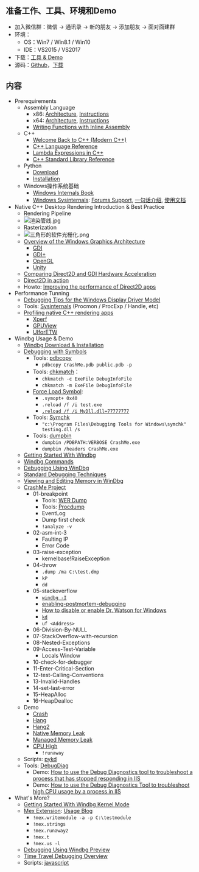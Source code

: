 ## 准备工作、工具、环境和Demo
- 加入微信群：微信 -> 通讯录 -> 新的朋友 -> 添加朋友 -> 面对面建群
- 环境：
	- OS：Win7 / Win8.1 / Win10
	- IDE：VS2015 / VS2017
- 下载：[工具 & Demo](https://share.weiyun.com/5SHAbCW)
- 源码：[Github](https://github.com/wu-wenxiang/Training-Debug-Windows-Public)，[下载](https://github.com/wu-wenxiang/Training-Debug-Windows-Public/archive/master.zip)

## 内容
- Prerequirements
	- Assembly Language
		- x86: [Architecture](https://docs.microsoft.com/en-us/windows-hardware/drivers/debugger/x86-architecture), [Instructions](https://docs.microsoft.com/en-us/windows-hardware/drivers/debugger/x86-instructions)
		- x64: [Architecture](https://docs.microsoft.com/en-us/windows-hardware/drivers/debugger/x64-architecture), [Instructions](https://docs.microsoft.com/en-us/windows-hardware/drivers/debugger/x64-instructions)
		- [Writing Functions with Inline Assembly](https://msdn.microsoft.com/en-us/library/5sds75we.aspx)
	- C++
		- [Welcome Back to C++ (Modern C++)](https://msdn.microsoft.com/en-us/library/hh279654.aspx)
		- [C++ Language Reference](https://msdn.microsoft.com/en-us/library/3bstk3k5.aspx)
		- [Lambda Expressions in C++](https://msdn.microsoft.com/en-us/library/dd293608.aspx)
		- [C++ Standard Library Reference](https://msdn.microsoft.com/en-us/library/cscc687y.aspx)
	- Python
		- [Download](https://www.python.org/downloads/)
		- [Installation](https://github.com/wu-wenxiang/Training-Python-Public/blob/master/doc/Installation-Python.md)
	- Windows操作系统基础
		- [Windows Internals Book](https://docs.microsoft.com/en-us/sysinternals/learn/windows-internals)
		- [Windows Sysinternals](https://docs.microsoft.com/en-us/sysinternals/): [Forums Support](https://social.technet.microsoft.com/Forums/en-US/home?category=sysinternals&amp;filter=alltypes&amp;sort=lastpostdesc), [一句话介绍](http://blog.wuwenxiang.net/Windows-Sysinternals), [使用文档](https://docs.microsoft.com/en-us/sysinternals/learn/troubleshooting-book)
- Native C++ Desktop Rendering Introduction & Best Practice
	- Rendering Pipeline
	- ![渲染管线.jpg](https://pic4.zhimg.com/v2-1e286dd517c717e3f1c48792275f7e87_r.jpg)
	- Rasterization
	- ![三角形的软件光栅化.png](http://hi.csdn.net/attachment/201103/8/8458191_1299585635RfNA.png)
	- [Overview of the Windows Graphics Architecture](https://docs.microsoft.com/en-us/windows/desktop/learnwin32/overview-of-the-windows-graphics-architecture)
		- [GDI](https://msdn.microsoft.com/en-us/library/ms969913.aspx)
		- [GDI+](https://docs.microsoft.com/en-us/windows/desktop/gdiplus/-gdiplus-gdi-start)
		- [OpenGL](https://learnopengl.com/Getting-started/OpenGL)
		- [Unity](https://link.zhihu.com/?target=http%3A//unity3d.com/learn/tutorials/modules) 
	- [Comparing Direct2D and GDI Hardware Acceleration](https://docs.microsoft.com/en-us/windows/desktop/direct2d/comparing-direct2d-and-gdi)
	- [Direct2D in action](https://docs.microsoft.com/en-us/windows/desktop/learnwin32/your-first-direct2d-program)
	- Howto: [Improving the performance of Direct2D apps](https://docs.microsoft.com/en-us/windows/desktop/direct2d/improving-direct2d-performance)
- Performance Tunning
	- [Debugging Tips for the Windows Display Driver Model](https://docs.microsoft.com/en-us/windows-hardware/drivers/display/debugging-tips-for-the-windows-vista-display-driver-model)
	- Tools: [Sysinternals](https://docs.microsoft.com/en-us/sysinternals) (Procmon / ProcExp / Handle, etc)
	- [Profiling native C++ rendering apps](https://docs.microsoft.com/en-us/windows/desktop/direct2d/profiling-directx-applications)
		- [Xperf](https://blogs.msdn.microsoft.com/ntdebugging/2008/04/03/windows-performance-toolkit-xperf/) 
		- [GPUView](https://docs.microsoft.com/en-us/windows-hardware/drivers/display/using-gpuview)
		- [UIforETW](https://github.com/google/UIforETW/releases)
- Windbg Usage & Demo
	- [Windbg Download & Installation](https://docs.microsoft.com/en-us/windows-hardware/drivers/debugger/debugger-download-tools)
	- [Debugging with Symbols](https://docs.microsoft.com/en-us/windows/desktop/dxtecharts/debugging-with-symbols)
		- Tools: [pdbcopy](https://docs.microsoft.com/en-us/windows-hardware/drivers/debugger/using-pdbcopy)
			- `pdbcopy CrashMe.pdb public.pdb -p`
		- Tools: [chkmatch](http://www.debuginfo.com/tools/chkmatch.html)：
			- `chkmatch -c ExeFile DebugInfoFile`
			- `chkmatch -m ExeFile DebugInfoFile`
		- [Force Load Symbol](http://ntcoder.com/bab/2012/03/06/how-to-force-symbol-loading-in-windbg/): 
			- `.symopt+ 0x40`
			- `.reload /f /i test.exe`
			- [`.reload /f /i MyDll.dll=77777777`](https://stackoverflow.com/questions/10979418/forcing-windbg-to-load-symbols-of-an-unloaded-module)
		- Tools: [Symchk](https://docs.microsoft.com/en-us/windows-hardware/drivers/debugger/using-symchk)
			- `"c:\Program Files\Debugging Tools for Windows\symchk" testing.dll /s`
		- Tools: [dumpbin](https://msdn.microsoft.com/en-us/library/c1h23y6c.aspx?f=255&MSPPError=-2147217396)
			- `dumpbin /PDBPATH:VERBOSE CrashMe.exe`
			- `dumpbin /headers CrashMe.exe`
	- [Getting Started With Windbg](https://docs.microsoft.com/en-us/windows-hardware/drivers/debugger/getting-started-with-windbg)
	- [Windbg Commands](https://docs.microsoft.com/en-us/windows-hardware/drivers/debugger/commands)
	- [Debugging Using WinDbg](https://docs.microsoft.com/en-us/windows-hardware/drivers/debugger/debugging-using-windbg)
	- [Standard Debugging Techniques](https://docs.microsoft.com/en-us/windows-hardware/drivers/debugger/standard-debugging-techniques)
	- [Viewing and Editing Memory in WinDbg](https://docs.microsoft.com/en-us/windows-hardware/drivers/debugger/memory-window)
	- [CrashMe Project](http://windbg.info/apps/46-crashme.html)
		- 01-breakpoint
			- Tools: [WER Dump](https://docs.microsoft.com/zh-cn/windows/desktop/wer/wer-settings)
			- Tools: [Procdump](https://docs.microsoft.com/en-us/sysinternals/downloads/procdump)
			- EventLog
			- Dump first check
			- `!analyze -v`
		- 02-asm-int-3
			- Faulting IP
			- Error Code
		- 03-raise-exception
			- kernelbase!RaiseException
		- 04-throw
			- `.dump /ma C:\test.dmp`
			- `kP`
			- `dd` <Exception Object>
		- 05-stackoverflow
			- [`windbg -I`](https://docs.microsoft.com/en-us/windows-hardware/drivers/debugger/windbg-command-line-options)
			- [enabling-postmortem-debugging](https://docs.microsoft.com/en-us/windows-hardware/drivers/debugger/enabling-postmortem-debugging)
			- [How to disable or enable Dr. Watson for Windows](https://support.microsoft.com/en-us/help/188296/how-to-disable-or-enable-dr-watson-for-windows)
			- [`kd`](https://docs.microsoft.com/en-us/windows-hardware/drivers/debugger/k--kb--kc--kd--kp--kp--kv--display-stack-backtrace-)
			- `uf <Address>`
		- 06-Division-By-NULL
		- 07-StackOverflow-with-recursion
		- 08-Nested-Exceptions
		- 09-Access-Test-Variable
			- Locals Window 
		- 10-check-for-debugger
		- 11-Enter-Critical-Section
		- 12-test-Calling-Conventions
		- 13-Invalid-Handles
		- 14-set-last-error
		- 15-HeapAlloc
		- 16-HeapDealloc
	- Demo
		- [Crash](https://msdn.microsoft.com/library/windows/desktop/ee416349)
		- [Hang](https://blogs.msdn.microsoft.com/benjaminperkins/2013/01/08/debugging-a-hung-application-with-windbg/)
		- [Hang2](https://blogs.msdn.microsoft.com/msdnts/2006/11/24/how-to-debug-application-crashhang-in-production-environment/)
		- [Native Memory Leak](https://docs.microsoft.com/en-us/windows-hardware/drivers/debugger/using-umdh-to-find-a-user-mode-memory-leak)
		- [Managed Memory Leak](https://blogs.msdn.microsoft.com/paullou/2011/06/28/debugging-managed-code-memory-leak-with-memory-dump-using-windbg/)
		- [CPU High](https://blogs.msdn.microsoft.com/ntdebugging/2008/05/15/how-to-track-down-high-cpu-in-user-mode-applications-a-live-debug/) 
			- `!runaway`
	- Scripts: [pykd](https://github.com/wu-wenxiang/Tool-Windbg-Pykd-Scripts)
	- Tools: [DebugDiag](https://www.microsoft.com/en-us/download/details.aspx?id=49924)
		- Demo: [How to use the Debug Diagnostics tool to troubleshoot a process that has stopped responding in IIS](https://support.microsoft.com/en-us/help/919792/how-to-use-the-debug-diagnostics-tool-to-troubleshoot-a-process-that-h)
		- Demo: [How to use the Debug Diagnostics Tool to troubleshoot high CPU usage by a process in IIS](https://support.microsoft.com/en-us/help/919791/how-to-use-the-debug-diagnostics-tool-to-troubleshoot-high-cpu-usage-b)
- What's More?
	- [Getting Started With Windbg Kernel Mode](https://docs.microsoft.com/en-us/windows-hardware/drivers/debugger/getting-started-with-windbg--kernel-mode-)
	- [Mex Extension](https://www.microsoft.com/en-us/download/details.aspx?id=53304): [Usage Blog](https://blogs.msdn.microsoft.com/luisdem/2016/07/19/mex-debugging-extension-for-windbg-2/)
		- `!mex.writemodule -a -p C:\testmodule`
		- `!mex.strings`
		- `!mex.runaway2`
		- `!mex.t`
		- `!mex.us -l`
	- [Debugging Using Windbg Preview](https://docs.microsoft.com/en-us/windows-hardware/drivers/debugger/debugging-using-windbg-preview)
	- [Time Travel Debugging Overview](https://docs.microsoft.com/en-us/windows-hardware/drivers/debugger/time-travel-debugging-overview)
	- Scripts: [javascript](https://docs.microsoft.com/en-us/windows-hardware/drivers/debugger/time-travel-debugging-javascript-automation)
